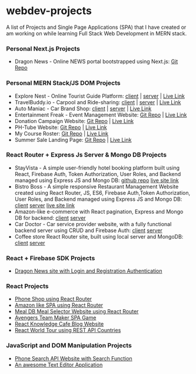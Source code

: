 # webdev-projects
A list of Projects and Single Page Applications (SPA) that I have created or am working on while learning Full Stack Web Development in MERN stack.

### Personal Next.js Projects
- Dragon News - Online NEWS portal bootstrapped using Next.js: [Git Repo](https://github.com/Rezwan66/dragon-news-nextjs)

### Personal MERN Stack/JS DOM Projects
- Explore Nest - Online Tourist Guide Platform: [client](https://github.com/Rezwan66/explore-nest-client) | [server](https://github.com/Rezwan66/explore-nest-server) | [Live Link](https://explore-nest.web.app/)
- TravelBuddy.io - Carpool and Ride-sharing: [client](https://github.com/Rezwan66/travel-buddy-io-client) | [server](https://github.com/Rezwan66/travel-buddy-io-server) | [Live Link](https://travel-buddy-io.web.app/)
- Auto Maniac - Car Brand Shop: [client](https://github.com/Rezwan66/auto-maniac-client) | [server](https://github.com/Rezwan66/auto-maniac-server) | [Live Link](https://auto-maniac.web.app/)
- Entertainment Freak - Event Management Website: [Git Repo](https://github.com/Rezwan66/entertainment-freak) | [Live Link](https://entertainment-freak.web.app/)
- Donation Campaign Website: [Git Repo](https://github.com/Rezwan66/donation-campaign) | [Live Link](https://dazzling-zabaione-634b26.netlify.app/)
- PH-Tube Website: [Git Repo](https://github.com/Rezwan66/phtube-website) | [Live Link](https://bejewelled-starlight-e98229.netlify.app/)
- My Course Roster: [Git Repo](https://github.com/Rezwan66/my-course-roster) | [Live Link](https://legendary-gingersnap-10220d.netlify.app/)
- Summer Sale Landing Page: [Git Repo](https://github.com/Rezwan66/summer-sale-website) | [Live Link](https://musical-quokka-8b2d09.netlify.app/)

### React Router + Express Js Server & Mongo DB Projects
- StayVista - A simple user-friendly hotel booking platform built using React, Firebase Auth, Token Authorization, User Roles, and Backend managed using Express JS and Mongo DB: [github repo](https://github.com/Rezwan66/stay-vista) [live site link](https://stay-vista-71ed2.web.app/)
- Bistro Boss - A simple responsive Restaurant Management Website created using React Router, JS, ES6, Firebase Auth,Token Authorization, User Roles, and Backend managed using Express JS and Mongo DB: [client](https://github.com/Rezwan66/bistro-boss-client) [server](https://github.com/Rezwan66/bistro-boss-server) [live site link](https://bistro-boss-a3bac.web.app/)
- Amazon-like e-commerce with React pagination, Express and Mongo DB for backend: [client](https://github.com/Rezwan66/ema-john-pagination-client) [server](https://github.com/Rezwan66/ema-john-pagination-server)
- Car Doctor - Car service provider website, with a fully functional backend server using CRUD and Firebase Auth: [client](https://github.com/Rezwan66/car-doctor-client) [server](https://github.com/Rezwan66/car-doctor-server)
- Coffee store React Router site, built using local server and MongoDB: [client](https://github.com/Rezwan66/coffee-store-client) [server](https://github.com/Rezwan66/coffee-store-server)

### React + Firebase SDK Projects
- [Dragon News site with Login and Registration Authentication](https://github.com/Rezwan66/dragon-news)

### React Projects

- [Phone Shop using React Router](https://github.com/Rezwan66/phone-shop-react-router)
- [Amazon like SPA using React Router](https://github.com/Rezwan66/amazon-like-spa)
- [Meal DB Meal Selector Website using React Router](https://github.com/Rezwan66/mealdb-using-react-router)
- [Avengers Team Maker SPA Game](https://github.com/Rezwan66/avengers-team-maker)
- [React Knowledge Cafe Blog Website](https://github.com/Rezwan66/react-knowledge-cafe)
- [React World Tour using REST API Countries](https://github.com/Rezwan66/react-world-tour)

### JavaScript and DOM Manipulation Projects

- [Phone Search API Website with Search Function](https://github.com/Rezwan66/phone-hunting-api)
- [An awesome Text Editor Application](https://github.com/Rezwan66/my-awesome-text-editor)
